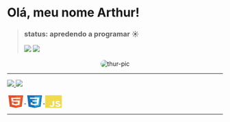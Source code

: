 <h1>Olá, meu nome Arthur!</h1>

> <h3>status: apredendo a programar ☀️</h3>
>   <a href="https://instagram.com/_thzin_zz_" target="_blank"><img src="https://img.shields.io/badge/-Instagram-%23E4405F?style=for-the-badge&logo=instagram&logoColor=white" target="_blank"></a>
>     <a href = "emanuel54308@gmail.com"><img src="https://img.shields.io/badge/-Gmail-%23333?style=for-the-badge&logo=gmail&logoColor=white" target="_blank"></a>
  <div align="center">
    <img align="center" alt="thur-pic" height="150" style="border-radius:50px;" src="https://encrypted-tbn0.gstatic.com/images?q=tbn:ANd9GcS2pxzqXm2nRBfoIoafbQNgVymR8SheJ5GAUw&usqp=CAU&border-color:ffffff">
  </div>
  <hr>
  <a href="https://github.com/arthur02003">
  <img height="180em" aling="center" src="https://github-readme-stats.vercel.app/api?username=arthur02003&show_icons=true&theme=dracula&include_all_commits=true&count_private=true&title_color=00ff00&text_color=90ee90&bg_color=000000"/>
  <img height="120em" src="https://github-readme-stats.vercel.app/api/top-langs/?username=arthur02003&layout=compact&langs_count=7&theme=dracula&title_color=00ff00&bg_color=000000"/>
</div>
  <div style="display: inline_block"><br>
      <img align="center" alt="Rafa-HTML" height="30" width="40" src="https://raw.githubusercontent.com/devicons/devicon/master/icons/html5/html5-original.svg">
      <img align="center" alt="Rafa-CSS" height="30" width="40" src="https://raw.githubusercontent.com/devicons/devicon/master/icons/css3/css3-original.svg">
      <img align="center" alt="Rafa-Js" height="30" width="40" src="https://raw.githubusercontent.com/devicons/devicon/master/icons/javascript/javascript-plain.svg">

  </div>
  <div>
    <hr>
  </div>
